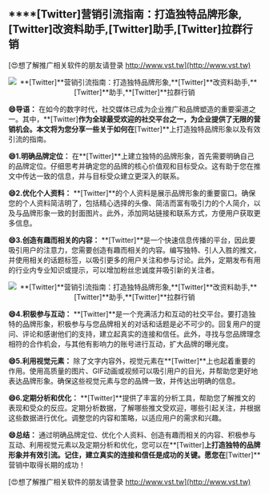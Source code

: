 ## ****[Twitter]**营销引流指南：打造独特品牌形象,**[Twitter]**改资料助手,**[Twitter]**助手,**[Twitter]**拉群行销**

[😍想了解推广相关软件的朋友请登录 http://www.vst.tw](http://www.vst.tw)

 <center><img src="https://vst.tw/MP4/tuiguang/png/8.png" alt="**[Twitter]**营销引流指南：打造独特品牌形象,**[Twitter]**改资料助手,**[Twitter]**助手,**[Twitter]**拉群行销"></center>

**😄导语：**
在如今的数字时代，社交媒体已成为企业推广和品牌塑造的重要渠道之一。其中，**[Twitter]**作为全球最受欢迎的社交平台之一，为企业提供了无限的营销机会。本文将为您分享一些关于如何在**[Twitter]**上打造独特品牌形象以及有效引流的指南。

**😄1.明确品牌定位：**
在**[Twitter]**上建立独特的品牌形象，首先需要明确自己的品牌定位。仔细思考并确定您的品牌的核心价值观和目标受众。这有助于您在推文中传达一致的信息，并与目标受众建立更深入的联系。

**😄2.优化个人资料：**
**[Twitter]**的个人资料是展示品牌形象的重要窗口。确保您的个人资料简洁明了，包括精心选择的头像、简洁而富有吸引力的个人简介，以及与品牌形象一致的封面图片。此外，添加网站链接和联系方式，方便用户获取更多信息。

**😄3.创造有趣而相关的内容：**
**[Twitter]**是一个快速信息传播的平台，因此要吸引用户的注意力，您需要创造有趣而相关的内容。编写独特、引人入胜的推文，并使用相关的话题标签，以吸引更多的用户关注和参与讨论。此外，定期发布有用的行业内专业知识或提示，可以增加粉丝忠诚度并吸引新的关注者。

 <center><img src="https://vst.tw/MP4/tuiguang/png/5.png" alt="**[Twitter]**营销引流指南：打造独特品牌形象,**[Twitter]**改资料助手,**[Twitter]**助手,**[Twitter]**拉群行销"></center>

**😄4.积极参与互动：**
**[Twitter]**是一个充满活力和互动的社交平台。要打造独特的品牌形象，积极参与与您品牌相关的对话和话题是必不可少的。回复用户的提问、评论和感谢他们的支持，建立起真实的连接和信任。此外，寻找与您品牌理念相符的合作机会，与其他有影响力的账号进行互动，扩大品牌的曝光度。

**😄5.利用视觉元素：**
除了文字内容外，视觉元素在**[Twitter]**上也起着重要的作用。使用高质量的图片、GIF动画或视频可以吸引用户的目光，并帮助您更好地表达品牌形象。确保这些视觉元素与您的品牌一致，并传达出明确的信息。

**😄6.定期分析和优化：**
**[Twitter]**提供了丰富的分析工具，帮助您了解推文的表现和受众的反应。定期分析数据，了解哪些推文受欢迎，哪些引起关注，并根据这些数据进行优化。调整您的内容和策略，以适应用户的需求和兴趣。

**😄总结：**
通过明确品牌定位、优化个人资料、创造有趣而相关的内容、积极参与互动、利用视觉元素以及定期分析和优化，您可以在**[Twitter]**上打造独特的品牌形象并有效引流。记住，建立真实的连接和信任是成功的关键。愿您在**[Twitter]**营销中取得长期的成功！

[😍想了解推广相关软件的朋友请登录 http://www.vst.tw](http://www.vst.tw)



